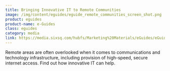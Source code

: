 ```yaml
---
title: Bringing Innovative IT to Remote Communities
image: /img/content/eguides/eguide_remote_communities_screen_shot.png
product: eguides
product-name: e-Guides
class: eguides
category: media
link: https://media.sixsq.com/hubfs/Marketing%20Materials/eGuides/eGuide-NuvlaBox-remote-communities.pdf
---
```


Remote areas are often overlooked when it comes to communications and technology infrastructure, including provision of high-speed, secure internet access. Find out how innovative IT can help.
